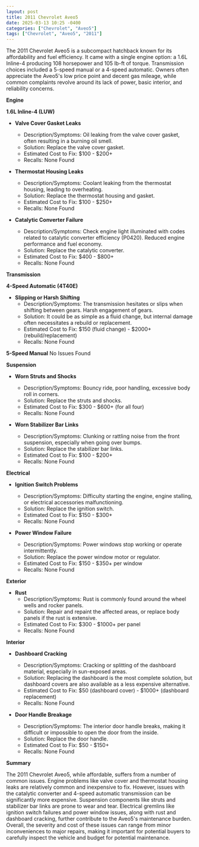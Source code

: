 ```yaml
---
layout: post
title: 2011 Chevrolet Aveo5
date: 2025-03-13 10:25 -0400
categories: ["Chevrolet", "Aveo5"]
tags: ["Chevrolet", "Aveo5", "2011"]
---
```

The 2011 Chevrolet Aveo5 is a subcompact hatchback known for its affordability and fuel efficiency. It came with a single engine option: a 1.6L Inline-4 producing 108 horsepower and 105 lb-ft of torque. Transmission choices included a 5-speed manual or a 4-speed automatic. Owners often appreciate the Aveo5's low price point and decent gas mileage, while common complaints revolve around its lack of power, basic interior, and reliability concerns.

**Engine**

**1.6L Inline-4 (LUW)**

* **Valve Cover Gasket Leaks**
    * Description/Symptoms: Oil leaking from the valve cover gasket, often resulting in a burning oil smell.
    * Solution: Replace the valve cover gasket.
    * Estimated Cost to Fix: $100 - $200+
    * Recalls: None Found

* **Thermostat Housing Leaks**
    * Description/Symptoms: Coolant leaking from the thermostat housing, leading to overheating.
    * Solution: Replace the thermostat housing and gasket.
    * Estimated Cost to Fix: $100 - $250+
    * Recalls: None Found

* **Catalytic Converter Failure**
    * Description/Symptoms: Check engine light illuminated with codes related to catalytic converter efficiency (P0420). Reduced engine performance and fuel economy.
    * Solution: Replace the catalytic converter.
    * Estimated Cost to Fix: $400 - $800+
    * Recalls: None Found

**Transmission**

**4-Speed Automatic (4T40E)**

* **Slipping or Harsh Shifting**
    * Description/Symptoms: The transmission hesitates or slips when shifting between gears. Harsh engagement of gears.
    * Solution: It could be as simple as a fluid change, but internal damage often necessitates a rebuild or replacement.
    * Estimated Cost to Fix: $150 (fluid change) - $2000+ (rebuild/replacement)
    * Recalls: None Found

**5-Speed Manual**
No Issues Found

**Suspension**

* **Worn Struts and Shocks**
    * Description/Symptoms: Bouncy ride, poor handling, excessive body roll in corners.
    * Solution: Replace the struts and shocks.
    * Estimated Cost to Fix: $300 - $600+ (for all four)
    * Recalls: None Found

* **Worn Stabilizer Bar Links**
    * Description/Symptoms: Clunking or rattling noise from the front suspension, especially when going over bumps.
    * Solution: Replace the stabilizer bar links.
    * Estimated Cost to Fix: $100 - $200+
    * Recalls: None Found

**Electrical**

* **Ignition Switch Problems**
    * Description/Symptoms: Difficulty starting the engine, engine stalling, or electrical accessories malfunctioning.
    * Solution: Replace the ignition switch.
    * Estimated Cost to Fix: $150 - $300+
    * Recalls: None Found

* **Power Window Failure**
    * Description/Symptoms: Power windows stop working or operate intermittently.
    * Solution: Replace the power window motor or regulator.
    * Estimated Cost to Fix: $150 - $350+ per window
    * Recalls: None Found

**Exterior**

* **Rust**
    * Description/Symptoms: Rust is commonly found around the wheel wells and rocker panels.
    * Solution: Repair and repaint the affected areas, or replace body panels if the rust is extensive.
    * Estimated Cost to Fix: $300 - $1000+ per panel
    * Recalls: None Found

**Interior**

* **Dashboard Cracking**
    * Description/Symptoms: Cracking or splitting of the dashboard material, especially in sun-exposed areas.
    * Solution: Replacing the dashboard is the most complete solution, but dashboard covers are also available as a less expensive alternative.
    * Estimated Cost to Fix: $50 (dashboard cover) - $1000+ (dashboard replacement)
    * Recalls: None Found

* **Door Handle Breakage**
    * Description/Symptoms: The interior door handle breaks, making it difficult or impossible to open the door from the inside.
    * Solution: Replace the door handle.
    * Estimated Cost to Fix: $50 - $150+
    * Recalls: None Found

**Summary**

The 2011 Chevrolet Aveo5, while affordable, suffers from a number of common issues. Engine problems like valve cover and thermostat housing leaks are relatively common and inexpensive to fix. However, issues with the catalytic converter and 4-speed automatic transmission can be significantly more expensive. Suspension components like struts and stabilizer bar links are prone to wear and tear. Electrical gremlins like ignition switch failures and power window issues, along with rust and dashboard cracking, further contribute to the Aveo5's maintenance burden. Overall, the severity and cost of these issues can range from minor inconveniences to major repairs, making it important for potential buyers to carefully inspect the vehicle and budget for potential maintenance.

